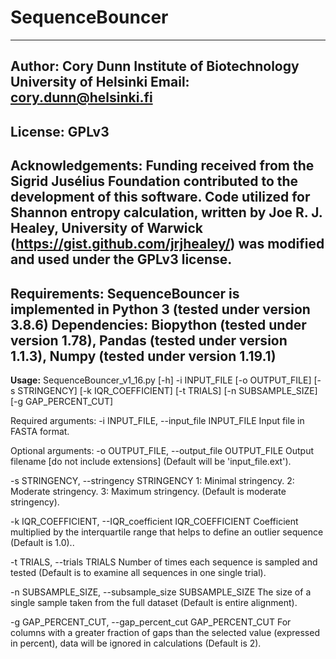 # SequenceBouncer
----
**Author:**
Cory Dunn
Institute of Biotechnology
University of Helsinki
Email: cory.dunn@helsinki.fi
----
**License:**
GPLv3
----
**Acknowledgements:**
Funding received from the **Sigrid Jusélius Foundation** contributed to the development of this software.
Code utilized for Shannon entropy calculation, written by **Joe R. J. Healey**, University of Warwick (https://gist.github.com/jrjhealey/) was modified and used under the GPLv3 license.
----
**Requirements:**
SequenceBouncer is implemented in Python 3 (tested under version 3.8.6) 
Dependencies: 
Biopython (tested under version 1.78),
Pandas (tested under version 1.1.3),
Numpy (tested under version 1.19.1)
----
**Usage:**
SequenceBouncer_v1_16.py [-h] -i INPUT_FILE [-o OUTPUT_FILE] [-s STRINGENCY] [-k IQR_COEFFICIENT] [-t TRIALS] [-n SUBSAMPLE_SIZE] [-g GAP_PERCENT_CUT]

Required arguments:
  -i INPUT_FILE, --input_file INPUT_FILE
                        Input file in FASTA format.

Optional arguments:
  -o OUTPUT_FILE, --output_file OUTPUT_FILE
                        Output filename [do not include extensions] (Default will be 'input_file.ext').

  -s STRINGENCY, --stringency STRINGENCY
                        1: Minimal stringency. 2: Moderate stringency. 3: Maximum stringency. (Default is moderate stringency).


  -k IQR_COEFFICIENT, --IQR_coefficient IQR_COEFFICIENT
                        Coefficient multiplied by the interquartile range that helps to define an outlier sequence (Default is 1.0)..

  -t TRIALS, --trials TRIALS
                        Number of times each sequence is sampled and tested (Default is to examine all sequences in one single
                        trial).

  -n SUBSAMPLE_SIZE, --subsample_size SUBSAMPLE_SIZE
                        The size of a single sample taken from the full dataset (Default is entire alignment).

  -g GAP_PERCENT_CUT, --gap_percent_cut GAP_PERCENT_CUT
                        For columns with a greater fraction of gaps than the selected value (expressed in percent), data will be ignored in calculations (Default is 2).
                        
